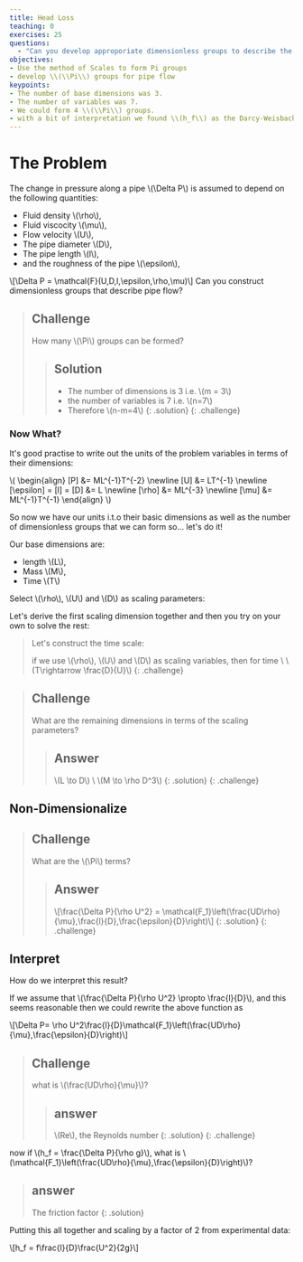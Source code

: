 ```yaml
---
title: Head Loss
teaching: 0
exercises: 25
questions:
  - "Can you develop approporiate dimensionless groups to describe the flow of water in a pipe?  "
objectives:
- Use the method of Scales to form Pi groups
- develop \\(\\Pi\\) groups for pipe flow
keypoints: 
- The number of base dimensions was 3.
- The number of variables was 7.
- We could form 4 \\(\\Pi\\) groups.
- with a bit of interpretation we found \\(h_f\\) as the Darcy-Weisbach equation
---
```


# The Problem
The change in pressure along a pipe \\(\Delta P\\) is assumed to depend on the following quantities:
- Fluid density \\(\rho\\),
- Fluid viscocity \\(\mu\\),
- Flow velocity \\(U\\),
- The pipe diameter \\(D\\),
- The pipe length \\(l\\),
- and the roughness of the pipe \\(\epsilon\\),

\\[\Delta P = \mathcal{F}(U,D,l,\epsilon,\rho,\mu)\\]
Can you construct dimensionless groups that describe pipe flow?

>## Challenge
> How many \\(\\Pi\\) groups can be formed?
> > ## Solution
> > - The number of dimensions is 3 i.e. \\(m = 3\\)
> > - the number of variables is 7 i.e. \\(n=7\\)
> > - Therefore \\(n-m=4\\)
> {: .solution}
{: .challenge}

### Now What?
It's good practise to write out the units of the problem variables in terms of their dimensions:

\\(
  \\begin{align}
  [P] &= ML^{-1}T^{-2} \newline
  [U] &= LT^{-1} \newline
  [\epsilon] = [l] = [D] &= L \newline
  [\rho] &= ML^{-3} \newline
  [\mu] &= ML^{-1}T^{-1}
  \\end{align}
\\)

So now we have our units i.t.o their basic dimensions as well as the number of dimensionless groups that we can form so... let's do it!

Our base dimensions are:
- length \\(L\\),
- Mass \\(M\\),
- Time \\(T\\)

Select \\(\rho\\), \\(U\\) and \\(D\\) as scaling parameters:

Let's derive the first scaling dimension together and then you try on your own to solve the rest:

>
>Let's construct the time scale:
>
>if we use \\(\\rho\\), \\(U\\) and \\(D\\) as scaling variables, then for time \\
> \\(T\\rightarrow \\frac{D}{U}\\)
{: .challenge}

>## Challenge
>What are the remaining dimensions in terms of the scaling parameters?
> > ## Answer
> > \\(L \\to D\\) \\
> > \\(M \\to \\rho D^3\\)
>{: .solution}
{: .challenge}

## Non-Dimensionalize

>## Challenge
> What are the \\(\Pi\\) terms?
> > ## Answer
> > \\[\frac{\Delta P}{\rho U^2} = \mathcal{F_1}\left(\frac{UD\rho}{\mu},\frac{l}{D},\frac{\epsilon}{D}\right)\\]
>{: .solution}
{: .challenge} 

## Interpret

How do we interpret this result?

If we assume that \\(\frac{\Delta P}{\rho U^2} \propto \frac{l}{D}\\), and this seems reasonable then we could rewrite the above function as

\\[\Delta P= \rho U^2\frac{l}{D}\mathcal{F_1}\left(\frac{UD\rho}{\mu},\frac{\epsilon}{D}\right)\\]

>## Challenge
> what is \\(\frac{UD\rho}{\mu}\\)?
>> ## answer
>> \\(Re\\), the Reynolds number
> {: .solution}
{: .challenge}

now if \\(h_f = \frac{\Delta P}{\rho g}\\), what is \\(\mathcal{F_1}\left(\frac{UD\rho}{\mu},\frac{\epsilon}{D}\right)\\)?

> ## answer
> The friction factor
 {: .solution}

 Putting this all together and scaling by a factor of 2 from experimental data:

 \\[h_f = f\frac{l}{D}\frac{U^2}{2g}\\]